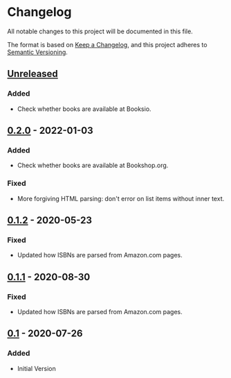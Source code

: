 # Changelog

All notable changes to this project will be documented in this file.

The format is based on [Keep a Changelog](https://keepachangelog.com/en/1.0.0/),
and this project adheres to [Semantic Versioning](https://semver.org/spec/v2.0.0.html).

## [Unreleased]

### Added

- Check whether books are available at Booksio.

## [0.2.0] - 2022-01-03

### Added

- Check whether books are available at Bookshop.org.

### Fixed

- More forgiving HTML parsing: don't error on list items without inner text.

## [0.1.2] - 2020-05-23

### Fixed

- Updated how ISBNs are parsed from Amazon.com pages.

## [0.1.1] - 2020-08-30

### Fixed

- Updated how ISBNs are parsed from Amazon.com pages.

## [0.1] - 2020-07-26

### Added

- Initial Version

[unreleased]: https://github.com/gtback/bookfinder/compare/v0.2.0...HEAD
[0.2.0]: https://github.com/gtback/bookfinder/compare/v0.1.2...v0.2.0
[0.1.2]: https://github.com/gtback/bookfinder/compare/v0.1.1...v0.1.2
[0.1.1]: https://github.com/gtback/bookfinder/compare/v0.1...v0.1.1
[0.1]: https://github.com/gtback/bookfinder/releases/tag/v0.1
